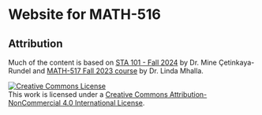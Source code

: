 # Website for MATH-516


## Attribution

Much of the content is based on [STA 101 - Fall 2024](https://sta101-f23.github.io/course-overview.html) by Dr. Mine Çetinkaya-Rundel and  [MATH-517 Fall 2023 course]([https://github.com/TMasak/StatComp](https://math-517.github.io/math_517_website/)) by Dr. Linda Mhalla.


<a rel="license" href="http://creativecommons.org/licenses/by-nc/4.0/"><img alt="Creative Commons License" style="border-width:0" src="https://i.creativecommons.org/l/by-nc/4.0/88x31.png" /></a><br />This work is licensed under a <a rel="license" href="http://creativecommons.org/licenses/by-nc/4.0/">Creative Commons Attribution-NonCommercial 4.0 International License</a>.
